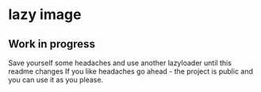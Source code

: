 # lazy image
## Work in progress 
Save yourself some headaches and use another lazyloader until this readme changes
If you like headaches go ahead - the project is public and you can use it as you please.

